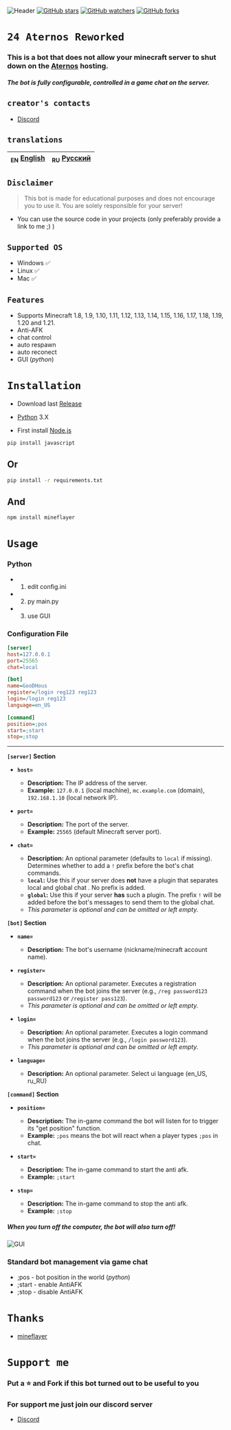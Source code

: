 ![Header](/IMG/1.png)
<a href="https://github.com/GooDHous/24-Aternos-ReWORKED/"><img src="https://badgen.net/github/stars/GooDHous/24-Aternos-ReWORKED/" alt="GitHub stars"/></a>
<a href="https://github.com/GooDHous/24-Aternos-ReWORKED/"><img src="https://badgen.net/github/watchers/GooDHous/24-Aternos-ReWORKED/" alt="GitHub watchers"/></a>
<a href="https://github.com/GooDHous/24-Aternos-ReWORKED/"><img src="https://badgen.net/github/forks/GooDHous/24-Aternos-ReWORKED/s" alt="GitHub forks"/></a>

# `24 Aternos Reworked`
### This is a bot that does not allow your minecraft server to shut down on the [Aternos](https://aternos.org) hosting.
##### The bot is fully configurable, controlled in a game chat on the server.

## `creator's contacts`
- [Discord](https://discord.gg/PAm52zgFAF)


## `translations`
| <sub>EN</sub> [English](README.md) | <sub>RU</sub> [Русский](README_RU.md) |
|-------------------------|----------------------------|

## `Disclaimer`
> This bot is made for educational purposes and does not encourage you to use it. You are solely responsible for your server!

 - You can use the source code in your projects (only preferably provide a link to me ;) )

## `Supported OS`

 * Windows ✅
 * Linux ✅
 * Mac ✅

## `Features`

 * Supports Minecraft 1.8, 1.9, 1.10, 1.11, 1.12, 1.13, 1.14, 1.15, 1.16, 1.17, 1.18, 1.19, 1.20 and 1.21.
 * Anti-AFK
 * chat control
 * auto respawn
 * auto reconect
 * GUI (*python*)

# `Installation`

* Download last [Release](https://github.com/GooDHous/24-Aternos-ReWORKED/releases/latest)


 * [Python](https://www.python.org) 3.X
 * First install [Node.js](https://nodejs.dev)

```bash
pip install javascript
```
## Or

```bash
pip install -r requirements.txt
```

## And

```bash
npm install mineflayer
```

# `Usage`

### Python

 * 1. edit config.ini
 * 2. py main.py
 * 3. use GUI

### Configuration File

```ini
[server]
host=127.0.0.1
port=25565
chat=local

[bot]
name=GooDHous
register=/login reg123 reg123
login=/login reg123
language=en_US

[command]
position=;pos
start=;start
stop=;stop
```

---

**`[server]` Section**
*   **`host=`**
    *   **Description:** The IP address of the server.
    *   **Example:** `127.0.0.1` (local machine), `mc.example.com` (domain), `192.168.1.10` (local network IP).

*   **`port=`**
    *   **Description:** The port of the server.
    *   **Example:** `25565` (default Minecraft server port).

*   **`chat=`**
    *   **Description:** An optional parameter (defaults to `local` if missing). Determines whether to add a `!` prefix before the bot's chat commands.
    *   **`local`:** Use this if your server does **not** have a plugin that separates local and global chat . No prefix is added.
    *   **`global`:** Use this if your server **has** such a plugin. The prefix `!` will be added before the bot's messages to send them to the global chat.
    *   *This parameter is optional and can be omitted or left empty.*

**`[bot]` Section**
*   **`name=`**
    *   **Description:** The bot's username (nickname/minecraft account name).

*   **`register=`**
    *   **Description:** An optional parameter. Executes a registration command when the bot joins the server (e.g., `/reg password123 password123` or `/register pass123`).
    *   *This parameter is optional and can be omitted or left empty.*

*   **`login=`**
    *   **Description:** An optional parameter. Executes a login command when the bot joins the server (e.g., `/login password123`).
    *   *This parameter is optional and can be omitted or left empty.*

*   **`language=`**
    *   **Description:** An optional parameter. Select ui language (en_US, ru_RU)  

**`[command]` Section**
*   **`position=`**
    *   **Description:** The in-game command the bot will listen for to trigger its "get position" function.
    *   **Example:** `;pos` means the bot will react when a player types `;pos` in chat.

*   **`start=`**
    *   **Description:** The in-game command to start the anti afk.
    *   **Example:** `;start`

*   **`stop=`**
    *   **Description:** The in-game command to stop the anti afk.
    *   **Example:** `;stop`

##### When you turn off the computer, the bot will also turn off!

![GUI](/IMG/3.png)

### Standard bot management via game chat

 * ;pos - bot position in the world (*python*)
 * ;start - enable AntiAFK
 * ;stop - disable AntiAFK

# `Thanks`

- [mineflayer](https://github.com/PrismarineJS/mineflayer)

# `Support me`

### Put a ⭐ and Fork if this bot turned out to be useful to you
### For support me just join our discord server
- [Discord](https://discord.gg/PAm52zgFAF)








